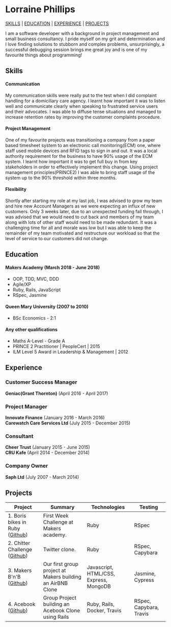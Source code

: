 # Lorraine Phillips
[SKILLS](#skills) | [EDUCATION](#education) | [EXPERIENCE](#experience) | [PROJECTS](#projects)

I am a software developer with a background in project management and small business consultancy. I pride myself on my grit and determination and I love finding solutions to stubborn and complex problems, unsurprisingly, a successful debugging session brings me great joy and is one of my favourite things about programming! 

## Skills

#### Communication

My communication skills were really put to the test when I did complaint handling for a domiciliary care agency. I learnt how important it was to listen well and communicate clearly when speaking to frustrated service users and their advocates. I was able to diffuse tense situations and managed to increase retention rates by improving the customer complaints procedure.

#### Project Management

One of my favourite projects was transitioning a company from a paper based timesheet system to an electronic call monitoring(ECM) one, where staff used mobile devices and RFID tags to sign in and out. It was a local authority requirement for the business to have 90% usage of the ECM system. I learnt how important it was to get full buy in from key stakeholders in order to effectively implement this change. Using project management principles(PRINCE2) I was able to bring staff usage of the system up to the 90% threshold within three months. 

#### Flexibility

Shortly after starting my role at my last job, I was advised to grow my team and hire new Account Managers as we were expecting an influx of new customers. Only 3 weeks later, due to an unexpected funding fall through, I was advised that we would need to cut back and members of my team along with lots of other staff would need to be made redundant. It was a challenging time for all and morale was low but I was able to keep the remainder of my team motivated and restructure our workload so that the level of service to our customers did not change.

## Education

#### Makers Academy (March 2018 - June 2018)

- OOP, TDD, MVC, DDD
- Agile/XP
- Ruby, Rails, JavaScript
- RSpec, Jasmine

#### Queen Mary University (2007 to 2010)

- BSc Economics - 2:1

#### Any other qualifications

- Maths A-Level - Grade A
- PRINCE 2 Practitioner | PeopleCert | 2015
- ILM Level 5 Award in Leadership & Management | 2012

## Experience
### Customer Success Manager
**Geniac(Grant Thornton)** (April 2016 - April 2017)
### Project Manager
**Innovate Finance** (January 2016 - March 2016)   
**Carewatch Care Services Ltd** (July 2015 - December 2015)  
### Consultant
**Cheer Trust** (January 2015 - June 2015)    
**CRU Kafe** (April 2014 - December 2014)    
### Company Owner
**Saph Ltd** (July 2007 - March 2014)  

## Projects

| Project       | Summary       | Technologies  | Testing |
| ------------- |---------------| --------------|---------|
| 1. Boris bikes in Ruby ([Github](https://github.com/ljcphillips/boris_bikes)) | First Week Challenge at Makers academy. |Ruby | RSpec |
| 2. Chitter Challenge ([Github](https://github.com/ljcphillips/chitter-challenge))|Twitter clone. |Ruby | RSpec, Capybara |
| 3. Makers B'n'B ([Github](https://github.com/zerga9/makersbnb))| Our first group project at Makers building an AirBNB Clone | Javascript, HTML/CSS, Express, MongoDB| Jasmine, Cypress |
| 4. Acebook ([Github](https://github.com/blarvin/TEAM-MALN-ACEBOOK))| Group Project building an Acebook Clone using Rails| Ruby, Rails, Docker, Travis | RSpec, Capybara, Travis |
